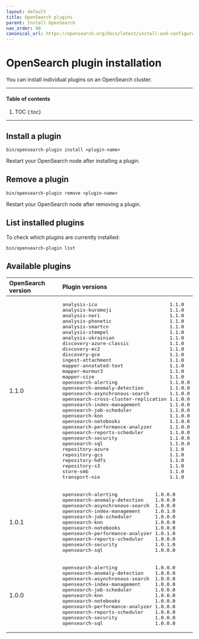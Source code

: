 ```yaml
---
layout: default
title: OpenSearch plugins
parent: Install OpenSearch
nav_order: 90
canonical_url: https://opensearch.org/docs/latest/install-and-configure/plugins/
---
```


# OpenSearch plugin installation

You can install individual plugins on an OpenSearch cluster.


---

#### Table of contents
1. TOC
{:toc}


---

## Install a plugin

```
bin/opensearch-plugin install <plugin-name>
```
Restart your OpenSearch node after installing a plugin.

## Remove a plugin

```
bin/opensearch-plugin remove <plugin-name>
```
Restart your OpenSearch node after removing a plugin.

## List installed plugins

To check which plugins are currently installed:

```
bin/opensearch-plugin list
```

## Available plugins

<table>
  <thead style="text-align: left">
    <tr>
      <th>OpenSearch version</th>
      <th>Plugin versions</th>
    </tr>
  </thead>
  <tbody>
  <tr>
    <td>1.1.0</td>
    <td>
      <pre>analysis-icu                         1.1.0
analysis-kuromoji                    1.1.0
analysis-nori                        1.1.0
analysis-phonetic                    1.1.0
analysis-smartcn                     1.1.0
analysis-stempel                     1.1.0
analysis-ukrainian                   1.1.0
discovery-azure-classic              1.1.0
discovery-ec2                        1.1.0
discovery-gce                        1.1.0
ingest-attachment                    1.1.0
mapper-annotated-text                1.1.0
mapper-murmur3                       1.1.0
mapper-size                          1.1.0
opensearch-alerting                  1.1.0.0
opensearch-anomaly-detection         1.1.0.0
opensearch-asynchronous-search       1.1.0.0
opensearch-cross-cluster-replication 1.1.0.0
opensearch-index-management          1.1.0.0
opensearch-job-scheduler             1.1.0.0
opensearch-knn                       1.1.0.0
opensearch-notebooks                 1.1.0.0
opensearch-performance-analyzer      1.1.0.0
opensearch-reports-scheduler         1.1.0.0
opensearch-security                  1.1.0.0
opensearch-sql                       1.1.0.0
repository-azure                     1.1.0
repository-gcs                       1.1.0
repository-hdfs                      1.1.0
repository-s3                        1.1.0
store-smb                            1.1.0
transport-nio                        1.1.0
</pre>
    </td>
  </tr>
  <tr>
    <td>1.0.1</td>
    <td>
      <pre>opensearch-alerting             1.0.0.0
opensearch-anomaly-detection    1.0.0.0
opensearch-asynchronous-search  1.0.0.0
opensearch-index-management     1.0.1.0
opensearch-job-scheduler        1.0.0.0
opensearch-knn                  1.0.0.0
opensearch-notebooks            1.0.0.0
opensearch-performance-analyzer 1.0.1.0
opensearch-reports-scheduler    1.0.0.0
opensearch-security             1.0.1.0
opensearch-sql                  1.0.0.0
</pre>
    </td>
  </tr>
  <tr>
    <td>1.0.0</td>
    <td>
      <pre>opensearch-alerting             1.0.0.0
opensearch-anomaly-detection    1.0.0.0
opensearch-asynchronous-search  1.0.0.0
opensearch-index-management     1.0.0.0
opensearch-job-scheduler        1.0.0.0
opensearch-knn                  1.0.0.0
opensearch-notebooks            1.0.0.0
opensearch-performance-analyzer 1.0.0.0
opensearch-reports-scheduler    1.0.0.0
opensearch-security             1.0.0.0
opensearch-sql                  1.0.0.0
</pre>
    </td>
  </tr>
  </tbody>
</table>
